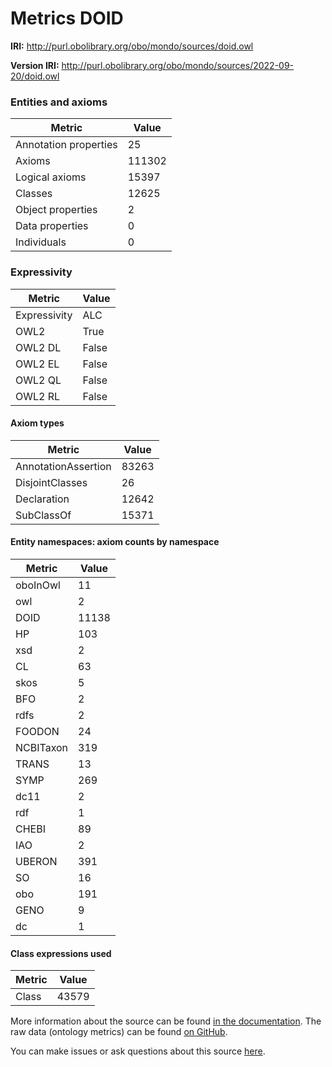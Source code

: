 # Metrics DOID

**IRI:** http://purl.obolibrary.org/obo/mondo/sources/doid.owl

**Version IRI:** http://purl.obolibrary.org/obo/mondo/sources/2022-09-20/doid.owl

### Entities and axioms

| Metric | Value |
| ------ | ----- |
| Annotation properties | 25 |
| Axioms | 111302 |
| Logical axioms | 15397 |
| Classes | 12625 |
| Object properties | 2 |
| Data properties | 0 |
| Individuals | 0 |


### Expressivity

| Metric | Value |
| ------ | ----- |
| Expressivity | ALC |
| OWL2 | True |
| OWL2 DL | False |
| OWL2 EL | False |
| OWL2 QL | False |
| OWL2 RL | False |

#### Axiom types

| Metric | Value |
| ------ | ----- |
| AnnotationAssertion | 83263 |
| DisjointClasses | 26 |
| Declaration | 12642 |
| SubClassOf | 15371 |


#### Entity namespaces: axiom counts by namespace

| Metric | Value |
| ------ | ----- |
| oboInOwl | 11 |
| owl | 2 |
| DOID | 11138 |
| HP | 103 |
| xsd | 2 |
| CL | 63 |
| skos | 5 |
| BFO | 2 |
| rdfs | 2 |
| FOODON | 24 |
| NCBITaxon | 319 |
| TRANS | 13 |
| SYMP | 269 |
| dc11 | 2 |
| rdf | 1 |
| CHEBI | 89 |
| IAO | 2 |
| UBERON | 391 |
| SO | 16 |
| obo | 191 |
| GENO | 9 |
| dc | 1 |


#### Class expressions used

| Metric | Value |
| ------ | ----- |
| Class | 43579 |


More information about the source can be found [in the documentation](../sources.md). The raw data (ontology metrics) can be found [on GitHub](https://github.com/monarch-initiative/mondo-ingest/tree/main/src/ontology/metadata).

You can make issues or ask questions about this source [here](https://github.com/monarch-initiative/mondo-ingest/issues).

